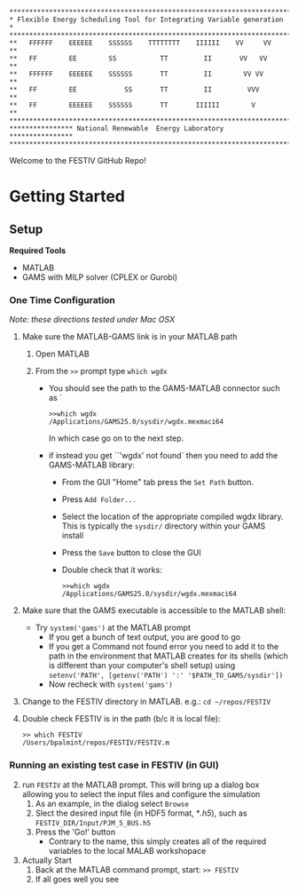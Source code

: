 ````
***********************************************************************
* Flexible Energy Scheduling Tool for Integrating Variable generation *
***********************************************************************
**   FFFFFF    EEEEEE    SSSSSS    TTTTTTTT    IIIIII    VV     VV   **
**   FF        EE        SS           TT         II       VV   VV    **
**   FFFFFF    EEEEEE    SSSSSS       TT         II        VV VV     **
**   FF        EE            SS       TT         II         VVV      **
**   FF        EEEEEE    SSSSSS       TT       IIIIII        V       **
***********************************************************************
**************** National Renewable  Energy Laboratory ****************
***********************************************************************
````

Welcome to the FESTIV GitHub Repo!

# Getting Started

## Setup

**Required Tools**

* MATLAB
* GAMS with MILP solver (CPLEX or Gurobi)

### One Time Configuration

*Note: these directions tested under Mac OSX*

1. Make sure the MATLAB-GAMS link is in your MATLAB path

   1. Open MATLAB

   2. From the `>>` prompt type `which wgdx`

      * You should see the path to the GAMS-MATLAB connector such as `

        ```
        >>which wgdx
        /Applications/GAMS25.0/sysdir/wgdx.mexmaci64
        ```

        In which case go on to the next step.

      * if instead you get ``'wgdx' not found` then you need to add the GAMS-MATLAB library:

        * From the GUI "Home" tab press the `Set Path` button.

        * Press `Add Folder...`

        * Select the location of the appropriate compiled wgdx library. This is typically the `sysdir/` directory within your GAMS install

        * Press the `Save` button to close the GUI

        * Double check that it works:

          ```
          >>which wgdx
          /Applications/GAMS25.0/sysdir/wgdx.mexmaci64
          ```

2. Make sure that the GAMS executable is accessible to the MATLAB shell:

   * Try `system('gams')` at the MATLAB prompt
     * If you get a bunch of text output, you are good to go
     * If you get a Command not found error you need to add it to the path in the environment that MATLAB creates for its shells (which is different than your computer's shell setup) using `setenv('PATH', [getenv('PATH') ':' '$PATH_TO_GAMS/sysdir'])`
     * Now recheck with `system('gams')`

3. Change to the FESTIV directory in MATLAB. e.g.: `cd ~/repos/FESTIV`

4. Double check FESTIV is in the path (b/c it is local file):

   ````
   >> which FESTIV
   /Users/bpalmint/repos/FESTIV/FESTIV.m
   ````

### Running an existing test case in FESTIV (in GUI)

2. run `FESTIV` at the MATLAB prompt. This will bring up a dialog box allowing you to select the input files and configure the simulation
   1. As an example, in the dialog select `Browse`
   2. Slect the desired input file (in HDF5 format, **.h5*), such as `FESTIV_DIR/Input/PJM_5_BUS.h5`
   3. Press the 'Go!' button
      * Contrary to the name, this simply creates all of the required variables to the local MALAB workshopace
3. Actually Start
   1. Back at the MATLAB command prompt, start: `>> FESTIV`
   2. If all goes well you see 